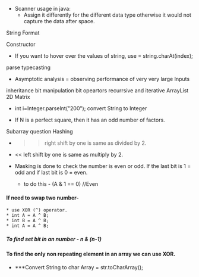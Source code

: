 - Scanner usage in java:
    - Assign it differently for the different data type otherwise it would not capture the data after space.
  
 String Format
 
 Constructor
 
 - If you want to hover over the values of string, use  = string.charAt(index);
 
 parse
 typecasting
  
- Asymptotic analysis = observing performance of very very large Inputs 

inheritance
bit manipulation
bit opeartors
recurrsive and iterative 
ArrayList 2D Matrix
- int i=Integer.parseInt("200");   convert String to Integer

 - If N is a perfect square, then it has an odd number of factors. 
 
 Subarray question
 Hashing
* >> right shift by one is same as divided by 2.

* << left shift by one is same as multiply by 2.


* Masking is done to check the number is even or odd. If the last bit is 1 = odd and if last bit is 0 = even.
    * to do this -   (A & 1 == 0) //Even

#### If need to swap two number-
    * use XOR (^) operator.
    * int A = A ^ B;
    * int B = A ^ B;
    * int A = A ^ B;
    
##### To find set bit in an number - n & (n-1)
    
#### To find the only non repeating element in an array we can use XOR.

- ***Convert String to char Array = str.toCharArray();



